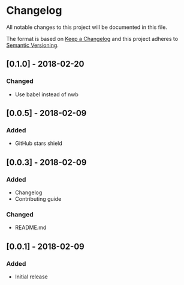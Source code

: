 # Changelog

All notable changes to this project will be documented in this file.

The format is based on [Keep a Changelog](http://keepachangelog.com/en/1.0.0/)
and this project adheres to [Semantic Versioning](http://semver.org/spec/v2.0.0.html).

## [0.1.0] - 2018-02-20
### Changed
- Use babel instead of nwb

## [0.0.5] - 2018-02-09
### Added
- GitHub stars shield

## [0.0.3] - 2018-02-09
### Added
- Changelog
- Contributing guide
### Changed
- README.md

## [0.0.1] - 2018-02-09
### Added
- Initial release
